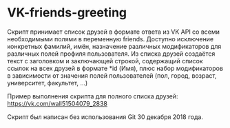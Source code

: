 # VK-friends-greeting

Скрипт принимает список друзей в формате ответа из VK API со всеми необходимыми полями в переменную friends.
Доступно исключение конкретных фамилий, имён, назначение различных модификаторов для различных полей профиля пользователя.
Из списка друзей создаётся текст с заголовком и заключающей строкой, содержащий список ссылок на всех друзей в формате \*id (Имя),
плюс набор модификаторов в зависимости от значения полей пользователей (пол, город, возраст, университет, факультет, ...)

Пример выполнения скрипта для полного списка друзей: https://vk.com/wall51504079_2838

Скрипт был написан без использования Git 30 декабря 2018 года.
